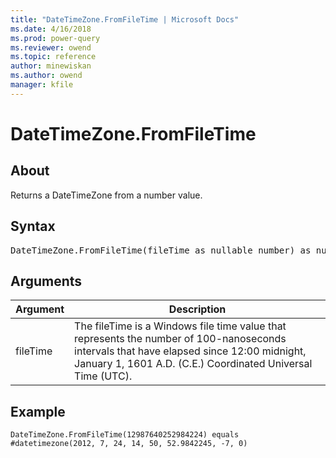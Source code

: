 ```yaml
---
title: "DateTimeZone.FromFileTime | Microsoft Docs"
ms.date: 4/16/2018
ms.prod: power-query
ms.reviewer: owend
ms.topic: reference
author: minewiskan
ms.author: owend
manager: kfile
---
```

# DateTimeZone.FromFileTime

  
## About  
Returns a DateTimeZone from a number value.  
  
## Syntax

<pre>
DateTimeZone.FromFileTime(fileTime as nullable number) as nullable datetimezone  
</pre>
  
## Arguments  
  
|Argument|Description|  
|------------|---------------|  
|fileTime|The fileTime is a Windows file time value that represents the number of 100-nanoseconds intervals that have elapsed since 12:00 midnight, January 1, 1601 A.D. (C.E.) Coordinated Universal Time (UTC).|  
  
## <a name="__goback"></a>Example  
  
```powerquery-m
DateTimeZone.FromFileTime(12987640252984224) equals #datetimezone(2012, 7, 24, 14, 50, 52.9842245, -7, 0)  
```  
